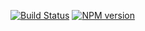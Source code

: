 [![Build Status](https://api.travis-ci.org/gextech/tiny-rjs.png?branch=master)](https://travis-ci.org/gextech/tiny-rjs?branch=master) [![NPM version](https://badge.fury.io/js/tiny-rjs.png)](http://badge.fury.io/js/tiny-rjs)
